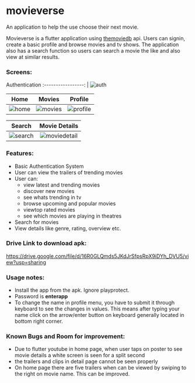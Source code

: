 # movieverse

An application to help the use choose their next movie.

Movieverse is a flutter application using [themoviedb](https://www.themoviedb.org/) api.
Users can signin, create a basic profile and browse movies and tv shows.
The application also has a search function so users can search a movie the like and also view at similar results.

### Screens:

Authentication 
:-----------------: |
![auth](https://user-images.githubusercontent.com/53505850/151294207-54afa348-6c99-4b77-bc26-58a032de64a2.png)

Home | Movies | Profile
:--------:| :--------: | :-------:
![home](https://user-images.githubusercontent.com/53505850/151294561-61f07a89-f6c8-41af-a8c4-4138f3005c21.png) | ![movies](https://user-images.githubusercontent.com/53505850/151294603-4e9f34a5-b60f-4f82-ad1d-74099e84f391.png) | ![profile](https://user-images.githubusercontent.com/53505850/151294793-74f3eeb5-52a9-4d2e-aa74-22d7740f9534.png)

Search | Movie Details
:-----: | :-----:
![search](https://user-images.githubusercontent.com/53505850/151294838-dabf770e-9ade-45d8-ad8e-175b4da754cf.png) | ![moviedetail](https://user-images.githubusercontent.com/53505850/151294857-b15d6a59-27f6-4102-ac9a-0372302e639f.png)

### Features:

- Basic Authentication System
- User can view the trailers of trending movies
- User can:
  - view latest and trending movies
  - discover new movies
  - see whats trending in tv
  - browse upcoming and popular movies
  - viewtop rated movies
  - see which movies are playing in theatres
- Search for movies
- View details like genre, rating, overview etc.

### Drive Link to download apk:

https://drive.google.com/file/d/16R0GLQmds5JKdJrSfpsRpX9iDYh_DVU5/view?usp=sharing

### Usage notes:
- Install the app from the apk. Ignore playprotect.
- Password is **enterapp**
- To change the name in profile menu, you have to submit it through keyboard to see the changes in values. This means after typing your name click on the arrow/enter button on keyboard generally located in bottom right corner.

### Known Bugs and Room for improvement:
- Due to flutter youtube in home page, when user taps on poster to see movie details a white screen is seen for a split second
- the trailers and clips in detail page cannot be seen properly
- On home page there are five trailers when can be viewed by swiping to the right on movie name. This can be improved.





